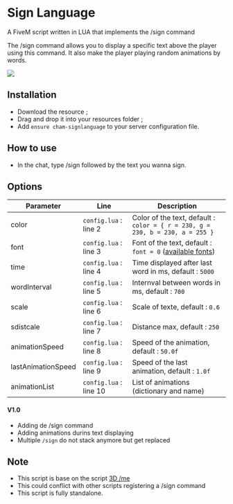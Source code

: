 # Sign Language
A FiveM script written in LUA that implements the /sign command

The /sign command allows you to display a specific text above the player using this command.
It also make the player playing random animations by words.

<img src=https://i.imgur.com/Tdc8DPd.png>

## Installation
* Download the resource ;
* Drag and drop it into your resources folder ;
* Add ```ensure cham-signlanguage``` to your server configuration file.

## How to use
* In the chat, type /sign followed by the text you wanna sign.

## Options 
| Parameter | Line | Description |
| --- | --- | --- |
| color | ```config.lua``` : line 2 | Color of the text, default : ```color = { r = 230, g = 230, b = 230, a = 255 }``` |
| font | ```config.lua``` : line 3 | Font of the text, default : ```font = 0``` ([available fonts](https://imgur.com/a/oV3ciWs)) |
| time | ```config.lua``` : line 4 | Time displayed after last word in ms, default : ```5000``` |
| wordInterval | ```config.lua``` : line 5 | Internval between words in ms, default : ```700``` |
| scale | ```config.lua``` : line 6 | Scale of texte, default : ```0.6``` |
| sdistcale | ```config.lua``` : line 7 | Distance max, default : ```250``` |
| animationSpeed | ```config.lua``` : line 8 | Speed of the animation, default : ```50.0f``` |
| lastAnimationSpeed | ```config.lua``` : line 9 | Speed of the last animation, default : ```1.0f``` |
| animationList | ```config.lua``` : line 10 | List of animations (dictionary and name)|


#### V1.0
* Adding de /sign command
* Adding animations durins text displaying
* Multiple `/sign` do not stack anymore but get replaced

## Note
* This script is base on the script [3D /me](https://github.com/eblio/3dme)
* This could conflict with other scripts registering a /sign command
* This script is fully standalone.
